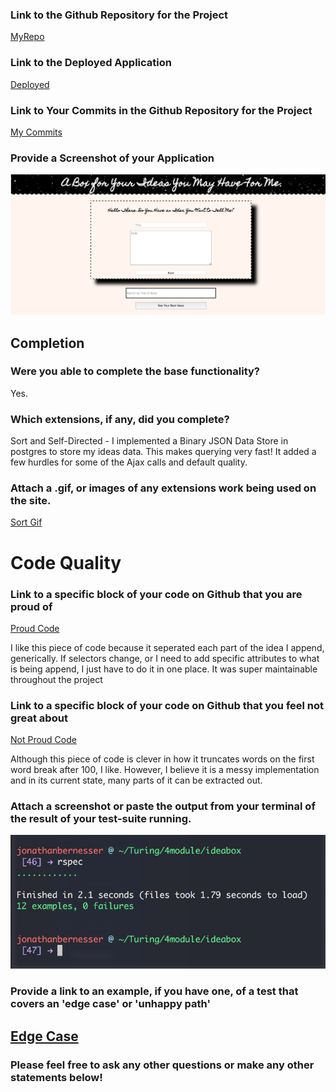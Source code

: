 ### Link to the Github Repository for the Project
[MyRepo](https://github.com/Jbern16/ideabox)

### Link to the Deployed Application
[Deployed](https://idea-in-a-box.herokuapp.com/)

### Link to Your Commits in the Github Repository for the Project
[My Commits](https://github.com/Jbern16/ideabox/commits/master)

### Provide a Screenshot of your Application
![Awesome Design!](images/ideabox.png)

## Completion

### Were you able to complete the base functionality?
Yes.

### Which extensions, if any, did you complete?
Sort and Self-Directed - I implemented a Binary JSON Data Store in postgres to store my ideas data.
This makes querying very fast! It added a few hurdles for some of the Ajax calls and default quality.

### Attach a .gif, or images of any extensions work being used on the site.
[Sort Gif](http://recordit.co/qbEhHUb2RO)
# Code Quality

### Link to a specific block of your code on Github that you are proud of
[Proud Code](https://github.com/Jbern16/ideabox/blob/master/app/assets/javascripts/service_helpers.js.es6#L1-L21)

I like this piece of code because it seperated each part of the idea I append, generically. If selectors change, or I need to add specific attributes
to what is being append, I just have to do it in one place. It was super maintainable throughout the project

### Link to a specific block of your code on Github that you feel not great about
[Not Proud Code](https://github.com/Jbern16/ideabox/blob/master/app/assets/javascripts/service_helpers.js.es6#L22-L35)

Although this piece of code is clever in how it truncates words on the first word break after 100, I like. However, I believe it is a messy 
implementation and in its current state, many parts of it can be extracted out.

### Attach a screenshot or paste the output from your terminal of the result of your test-suite running.
![Tests!](images/testsuite.png)
### Provide a link to an example, if you have one, of a test that covers an 'edge case' or 'unhappy path'
[Edge Case](https://github.com/Jbern16/ideabox/blob/master/spec/features/user_can_edit_quality_spec.rb#L24-L43)
-----

### Please feel free to ask any other questions or make any other statements below!